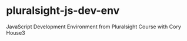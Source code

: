 # pluralsight-js-dev-env
JavaScript Development Environment from Pluralsight Course with Cory House3
